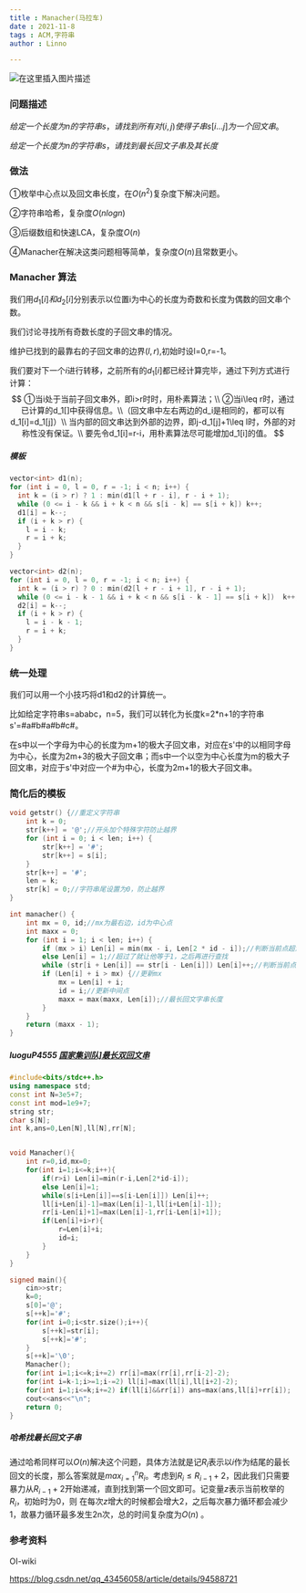 ```yaml
---
title : Manacher(马拉车)
date : 2021-11-8
tags : ACM,字符串
author : Linno

---
```



![在这里插入图片描述](https://img-blog.csdnimg.cn/4502ada5885e4901bf0b6406d83d888b.png?x-oss-process=image/watermark,type_ZHJvaWRzYW5zZmFsbGJhY2s,shadow_50,text_Q1NETiBA57yE5ruF,size_20,color_FFFFFF,t_70,g_se,x_16#pic_center)

### 问题描述

$给定一个长度为n的字符串s ，请找到所有对(i,j)使得子串s[i...j]为一个回文串。$

$给定一个长度为n的字符串s ，请找到最长回文子串及其长度$



### 做法

①枚举中心点以及回文串长度，在$O(n^2)$复杂度下解决问题。

②字符串哈希，复杂度$O(nlogn)$

③后缀数组和快速LCA，复杂度$O(n)$

④Manacher在解决这类问题相等简单，复杂度$O(n)$且常数更小。



### Manacher 算法

我们用$d_1[i]和d_2[i]$分别表示以位置i为中心的长度为奇数和长度为偶数的回文串个数。

我们讨论寻找所有奇数长度的子回文串的情况。

维护已找到的最靠右的子回文串的边界$(l,r)$,初始时设l=0,r=-1。

我们要对下一个$i$进行转移，之前所有的$d_1[i]$都已经计算完毕，通过下列方式进行计算：
$$
①当i处于当前子回文串外，即i>r时时，用朴素算法；\\
②当i\leq r时，通过已计算的d_1[]中获得信息。\\（回文串中左右两边的d_i是相同的，都可以有d_1[i]=d_1[j]）\\
当内部的回文串达到外部的边界，即j-d_1[j]+1\leq l时，外部的对称性没有保证。\\
要先令d_1[i]=r-i，用朴素算法尽可能增加d_1[i]的值。
$$


##### 模板

```C++
vector<int> d1(n);
for (int i = 0, l = 0, r = -1; i < n; i++) {
  int k = (i > r) ? 1 : min(d1[l + r - i], r - i + 1);
  while (0 <= i - k && i + k < n && s[i - k] == s[i + k]) k++;
  d1[i] = k--;
  if (i + k > r) {
    l = i - k;
    r = i + k;
  }
}

vector<int> d2(n);
for (int i = 0, l = 0, r = -1; i < n; i++) {
  int k = (i > r) ? 0 : min(d2[l + r - i + 1], r - i + 1);
  while (0 <= i - k - 1 && i + k < n && s[i - k - 1] == s[i + k])  k++;
  d2[i] = k--;
  if (i + k > r) {
    l = i - k - 1;
    r = i + k;
  }
}
```



### 统一处理

我们可以用一个小技巧将d1和d2的计算统一。

比如给定字符串s=ababc，n=5，我们可以转化为长度k=2*n+1的字符串s'=#a#b#a#b#c#。

在s中以一个字母为中心的长度为m+1的极大子回文串，对应在s'中的以相同字母为中心，长度为2m+3的极大子回文串；而s中一个以空为中心长度为m的极大子回文串，对应于s'中对应一个#为中心，长度为2m+1的极大子回文串。



### 简化后的模板 

```C++
void getstr() {//重定义字符串
	int k = 0;
	str[k++] = '@';//开头加个特殊字符防止越界
	for (int i = 0; i < len; i++) {
		str[k++] = '#';
		str[k++] = s[i];
	}
	str[k++] = '#';
	len = k;
	str[k] = 0;//字符串尾设置为0，防止越界
}

int manacher() {
	int mx = 0, id;//mx为最右边，id为中心点
	int maxx = 0;
	for (int i = 1; i < len; i++) {
		if (mx > i) Len[i] = min(mx - i, Len[2 * id - i]);//判断当前点超没超过mx
		else Len[i] = 1;//超过了就让他等于1，之后再进行查找
		while (str[i + Len[i]] == str[i - Len[i]]) Len[i]++;//判断当前点是不是最长回文子串，不断的向右扩展
		if (Len[i] + i > mx) {//更新mx
			mx = Len[i] + i;
			id = i;//更新中间点
			maxx = max(maxx, Len[i]);//最长回文字串长度
		}
	}
	return (maxx - 1);
}
```



##### luoguP4555 [国家集训队\]最长双回文串](https://www.luogu.com.cn/problem/P4555)

```C++
#include<bits/stdc++.h>
using namespace std;
const int N=3e5+7;
const int mod=1e9+7;
string str;
char s[N];
int k,ans=0,Len[N],ll[N],rr[N];


void Manacher(){
	int r=0,id,mx=0;
	for(int i=1;i<=k;i++){
		if(r>i) Len[i]=min(r-i,Len[2*id-i]); 
		else Len[i]=1;
		while(s[i+Len[i]]==s[i-Len[i]]) Len[i]++;
		ll[i+Len[i]-1]=max(Len[i]-1,ll[i+Len[i]-1]);
		rr[i-Len[i]+1]=max(Len[i]-1,rr[i-Len[i]+1]);
		if(Len[i]+i>r){
			r=Len[i]+i;
			id=i;
		}
	}
}

signed main(){
	cin>>str;
	k=0;
	s[0]='@';
	s[++k]='#';
	for(int i=0;i<str.size();i++){
		s[++k]=str[i];
		s[++k]='#';
	}
	s[++k]='\0';
	Manacher();
	for(int i=1;i<=k;i+=2) rr[i]=max(rr[i],rr[i-2]-2);
	for(int i=k-1;i>=1;i-=2) ll[i]=max(ll[i],ll[i+2]-2);
	for(int i=1;i<=k;i+=2) if(ll[i]&&rr[i]) ans=max(ans,ll[i]+rr[i]);		
	cout<<ans<<"\n";
	return 0;
}
```



##### 哈希找最长回文子串

通过哈希同样可以$O(n)$解决这个问题，具体方法就是记$R_i$表示以$i$作为结尾的最长回文的长度，那么答案就是$max_{i=1}^n R_i$。考虑到$R_i\leq R_{i-1}+2$，因此我们只需要暴力从$R_{i-1}+2$开始递减，直到找到第一个回文即可。记变量$z$表示当前枚举的$R_i$，初始时为0，则 在每次$z$增大的时候都会增大2，之后每次暴力循环都会减少1，故暴力循环最多发生2n次，总的时间复杂度为$O(n)$ 。



### 参考资料

OI-wiki

https://blog.csdn.net/qq_43456058/article/details/94588721
